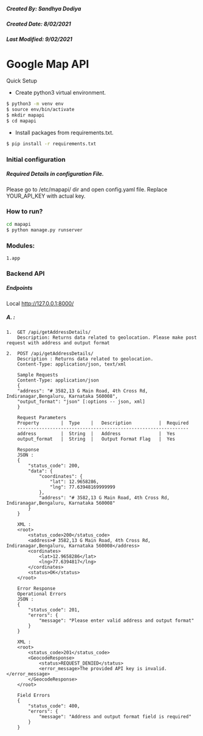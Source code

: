 ##### Created By:       Sandhya Dodiya
##### Created Date:     8/02/2021
##### Last Modified:    9/02/2021

# Google Map API

Quick Setup
 * Create python3 virtual environment.
 ```bash
$ python3 -m venv env
$ source env/bin/activate
$ mkdir mapapi
$ cd mapapi
```
 * Install packages from requirements.txt.
 ```bash
 $ pip install -r requirements.txt
 ```
### Initial configuration

##### Required Details in configuration File.

Please go to  /etc/mapapi/ dir  and open config.yaml file.
Replace YOUR_API_KEY with actual key.

### How to run?
```bash
cd mapapi
$ python manage.py runserver
```
### Modules:
```
1.app
```
### Backend API
##### Endpoints
Local http://127.0.0.1:8000/
##### A. :
```
1.  GET /api/getAddressDetails/
    Description: Returns data related to geolocation. Please make post request with address and output format
```   
```
2.  POST /api/getAddressDetails/
    Description : Returns data related to geolocation.
    Content-Type: application/json, text/xml

    Sample Requests
    Content-Type: application/json
    {
    "address": "# 3582,13 G Main Road, 4th Cross Rd, Indiranagar,Bengaluru, Karnataka 560008",
    "output_format": "json" [:options -- json, xml]
    }

    Request Parameters
    Property        |  Type    |   Description          |  Required
    ---------------------------------------------------------------
    address         |  String  |   Address              |  Yes
    output_format   |  String  |   Output Format Flag   |  Yes

    Response
    JSON : 
    {
        "status_code": 200,
        "data": {
            "coordinates": {
                "lat": 12.9658286,
                "lng": 77.63948169999999
            },
            "address": "# 3582,13 G Main Road, 4th Cross Rd, Indiranagar,Bengaluru, Karnataka 560008"
        }
    }

    XML : 
    <root>
        <status_code>200</status_code>
        <address># 3582,13 G Main Road, 4th Cross Rd, Indiranagar,Bengaluru, Karnataka 560008</address>
        <cordinates>
            <lat>12.9658286</lat>
            <lng>77.6394817</lng>
        </cordinates>
        <status>OK</status>
    </root>
  
    Error Response  
    Operational Errors
    JSON : 
    {
        "status_code": 201,
        "errors": {
            "message": "Please enter valid address and output format"
        }
    }

    XML : 
    <root>
        <status_code>201</status_code>
        <GeocodeResponse>
            <status>REQUEST_DENIED</status>
            <error_message>The provided API key is invalid.</error_message>
        </GeocodeResponse>
    </root>

    Field Errors 
    {
        "status_code": 400,
        "errors": {
            "message": "Address and output format field is required"
        }
    }



